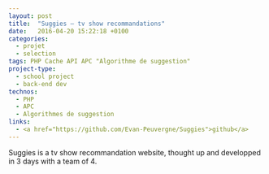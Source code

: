 ```yaml
---
layout: post
title:  "Suggies – tv show recommandations"
date:   2016-04-20 15:22:18 +0100
categories:
  - projet
  - selection
tags: PHP Cache API APC "Algorithme de suggestion"
project-type:
  - school project
  - back-end dev
technos:
  - PHP
  - APC
  - Algorithmes de suggestion
links:
  - <a href="https://github.com/Evan-Peuvergne/Suggies">github</a>
---
```

Suggies is a tv show recommandation website, thought up and developped in 3 days with a team of 4.
